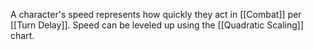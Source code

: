 A character's speed represents how quickly they act in [[Combat]] per [[Turn Delay]]. Speed can be leveled up using the [[Quadratic Scaling]] chart.